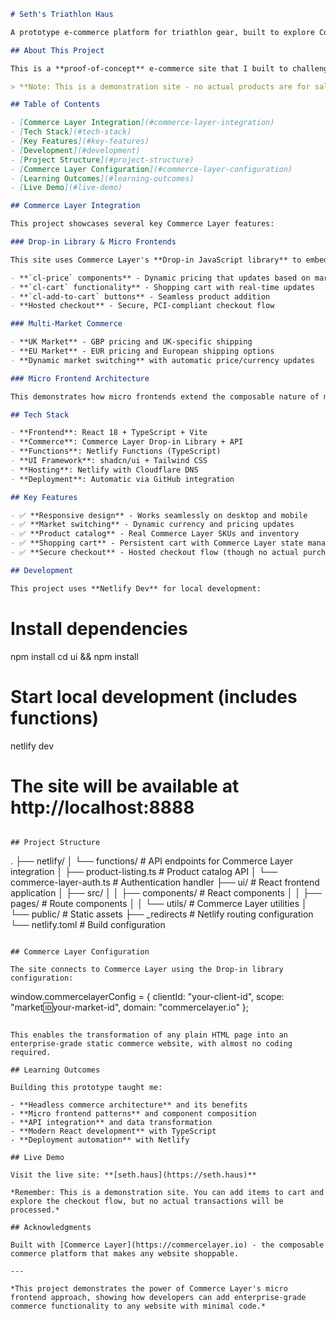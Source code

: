 ```markdown
# Seth's Triathlon Haus

A prototype e-commerce platform for triathlon gear, built to explore Commerce Layer's capabilities and micro frontend architecture.

## About This Project

This is a **proof-of-concept** e-commerce site that I built to challenge myself and demonstrate Commerce Layer's powerful headless commerce capabilities. While I'm not a professional developer, my role at Commerce Layer inspired me to create a real-world example of how our platform can transform any website into a fully functional online store.

> **Note: This is a demonstration site - no actual products are for sale!**

## Table of Contents

- [Commerce Layer Integration](#commerce-layer-integration)
- [Tech Stack](#tech-stack)
- [Key Features](#key-features)
- [Development](#development)
- [Project Structure](#project-structure)
- [Commerce Layer Configuration](#commerce-layer-configuration)
- [Learning Outcomes](#learning-outcomes)
- [Live Demo](#live-demo)

## Commerce Layer Integration

This project showcases several key Commerce Layer features:

### Drop-in Library & Micro Frontends

This site uses Commerce Layer's **Drop-in JavaScript library** to embed commerce functionality with minimal coding:

- **`cl-price` components** - Dynamic pricing that updates based on market selection
- **`cl-cart` functionality** - Shopping cart with real-time updates  
- **`cl-add-to-cart` buttons** - Seamless product addition
- **Hosted checkout** - Secure, PCI-compliant checkout flow

### Multi-Market Commerce

- **UK Market** - GBP pricing and UK-specific shipping
- **EU Market** - EUR pricing and European shipping options
- **Dynamic market switching** with automatic price/currency updates

### Micro Frontend Architecture

This demonstrates how micro frontends extend the composable nature of microservices to the user interface - each commerce component operates independently while integrating seamlessly with the React application.

## Tech Stack

- **Frontend**: React 18 + TypeScript + Vite
- **Commerce**: Commerce Layer Drop-in Library + API
- **Functions**: Netlify Functions (TypeScript)
- **UI Framework**: shadcn/ui + Tailwind CSS
- **Hosting**: Netlify with Cloudflare DNS
- **Deployment**: Automatic via GitHub integration

## Key Features

- ✅ **Responsive design** - Works seamlessly on desktop and mobile
- ✅ **Market switching** - Dynamic currency and pricing updates
- ✅ **Product catalog** - Real Commerce Layer SKUs and inventory
- ✅ **Shopping cart** - Persistent cart with Commerce Layer state management
- ✅ **Secure checkout** - Hosted checkout flow (though no actual purchases)

## Development

This project uses **Netlify Dev** for local development:

```

# Install dependencies

npm install
cd ui \&\& npm install

# Start local development (includes functions)

netlify dev

# The site will be available at http://localhost:8888

```

## Project Structure

```

.
├── netlify/
│   └── functions/           \# API endpoints for Commerce Layer integration
│       ├── product-listing.ts    \# Product catalog API
│       └── commerce-layer-auth.ts \# Authentication handler
├── ui/                     \# React frontend application
│   ├── src/
│   │   ├── components/     \# React components
│   │   ├── pages/         \# Route components
│   │   └── utils/         \# Commerce Layer utilities
│   └── public/            \# Static assets
├── _redirects             \# Netlify routing configuration
└── netlify.toml          \# Build configuration

```

## Commerce Layer Configuration

The site connects to Commerce Layer using the Drop-in library configuration:

```

window.commercelayerConfig = {
clientId: "your-client-id",
scope: "market:id:your-market-id",
domain: "commercelayer.io"
};

```

This enables the transformation of any plain HTML page into an enterprise-grade static commerce website, with almost no coding required.

## Learning Outcomes

Building this prototype taught me:

- **Headless commerce architecture** and its benefits
- **Micro frontend patterns** and component composition  
- **API integration** and data transformation
- **Modern React development** with TypeScript
- **Deployment automation** with Netlify

## Live Demo

Visit the live site: **[seth.haus](https://seth.haus)**

*Remember: This is a demonstration site. You can add items to cart and explore the checkout flow, but no actual transactions will be processed.*

## Acknowledgments

Built with [Commerce Layer](https://commercelayer.io) - the composable commerce platform that makes any website shoppable.

---

*This project demonstrates the power of Commerce Layer's micro frontend approach, showing how developers can add enterprise-grade commerce functionality to any website with minimal code.*
```